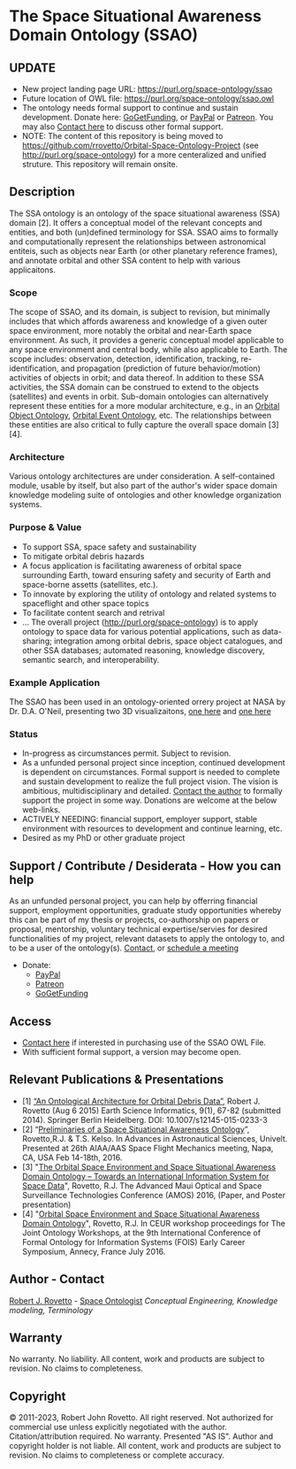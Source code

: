 # The Space Situational Awareness Domain Ontology (SSAO)
## UPDATE
 * New project landing page URL: https://purl.org/space-ontology/ssao 
 * Future location of OWL file: https://purl.org/space-ontology/ssao.owl
 * The ontology needs formal support to continue and sustain development. Donate here: [GoGetFunding](https://gogetfunding.com/creating-meaning-full-space-terminologies-knowledge-models-for-space-safety/), or [PayPal](https://tinyurl.com/donateViaPayPalrr) or [Patreon](https://tinyurl.com/y9qegjsh). You may also [Contact here](https://ontospace.wordpress.com/contact) to discuss other formal support.
 * NOTE: The content of this repository is being moved to https://github.com/rrovetto/Orbital-Space-Ontology-Project (see http://purl.org/space-ontology) for a more centeralized and unified struture. This repository will remain onsite.
 
## Description
The SSA ontology is an ontology of the space situational awareness (SSA) domain [2]. It offers a conceptual model of the relevant concepts and entities, and both (un)defined terminology for SSA. SSAO aims to formally and computationally represent the relationships between astronomical entiteis, such as objects near Earth (or other  planetary reference frames), and annotate orbital and other SSA content to help with various applicaitons.

### Scope 
The scope of SSAO, and its domain, is subject to revision, but minimally includes that which affords awareness and knowledge of a given outer space environment, more notably the orbital and near-Earth space environment. As such, it provides a generic conceptual model applicable to any space environment and central body, while also applicable to Earth. The scope includes: observation, detection, identification, tracking, re-identification, and propagation (prediction of future behavior/motion) activities of objects in orbit; and data thereof. In addition to these SSA activities, the SSA domain can be construed to extend to the objects (satellites) and events in orbit. Sub-domain ontologies can alternatively represent these entities for a more modular architecture, e.g., in an [Orbital Object Ontology](https://github.com/rrovetto/The-Orbital-Object-Ontology), [Orbital Event Ontology](https://github.com/rrovetto/orbital-event-ontology), etc. The relationships between these entities are also critical to fully capture the overall space domain [3][4]. 

### Architecture 
Various ontology architectures are under consideration. A self-contained module, usable by itself, but also part of the author's wider space domain knowledge modeling suite of ontologies and other knowledge organization systems.

### Purpose & Value
* To support SSA, space safety and sustainability
* To mitigate orbital debris hazards
* A focus application is facilitating awareness of orbital space surrounding Earth, toward ensuring safety and security of Earth and space-borne assetts (satellites, etc.). 
* To innovate by exploring the utility of ontology and related systems to spaceflight and other space topics
* To facilitate content search and retrival
* ...
The overall project (http://purl.org/space-ontology) is to apply ontology to space data for various potential applications, such as data-sharing; integration among orbital debris, space object catalogues, and other SSA databases; automated reasoning, knowledge discovery, semantic search, and interoperability.

### Example Application
The SSAO has been used in an ontology-oriented orrery project at NASA by Dr. D.A. O'Neil, presenting two 3D visualizaitons, [one here](http://daoneil.github.io/spacemission/OntologyDrivenOrrery/An_Orrery_in_ThreeJS.html) and [one here](https://daoneil.github.io/spacemission/RMarkdown/ontology_based_orrery_generated_from_R_code.html) 

### Status
* In-progress as circumstances permit. Subject to revision. 
* As a unfunded personal project since inception, continued development is dependent on circumstances. Formal support is needed to complete and sustain development to realize the full project vision. The vision is ambitious, multidisciplinary and detailed. [Contact the author](https://ontospace.wordpress.com/contact) to formally support the project in some way. Donations are welcome at the below web-links.  
* ACTIVELY NEEDING: financial support, employer support, stable environment with resources to development and continue learning, etc.
* Desired as my PhD or other graduate project

## Support / Contribute / Desiderata - How you can help 
As an unfunded personal project, you can help by offerring financial support, employment opportunities, graduate study opportunities whereby this can be part of my thesis or projects, co-authorship on papers or proposal, mentorship, voluntary technical expertise/servies for desired functionalities of my project, relevant datasets to apply the ontology to, and to be a user of the ontology(s). [Contact](https://ontospace.wordpress.com/contact), or [schedule a meeting](https://tinyurl.com/hm8wu2sa) 

* Donate: 
  * [PayPal](https://tinyurl.com/donateViaPayPalrr)
  * [Patreon](https://tinyurl.com/y9qegjsh)
  * [GoGetFunding](https://gogetfunding.com/?p=6893352)

## Access
* [Contact here](https://ontospace.wordpress.com/contact) if interested in purchasing use of the SSAO OWL File.
* With sufficient formal support, a version may become open. 

## Relevant Publications & Presentations
* [1] [“An Ontological Architecture for Orbital Debris Data”](http://link.springer.com/article/10.1007/s12145-015-0233-3), Robert J. Rovetto (Aug 6 2015) Earth Science Informatics, 9(1), 67-82 (submitted 2014). Springer Berlin Heidelberg. DOI: 10.1007/s12145-015-0233-3
* [2] “[Preliminaries of a Space Situational Awareness Ontology](https://arxiv.org/ftp/arxiv/papers/1606/1606.01924.pdf)”, Rovetto,R.J. & T.S. Kelso. 
In Advances in Astronautical Sciences, Univelt. Presented at 26th AIAA/AAS Space Flight Mechanics meeting, Napa, CA, USA Feb 14-18th, 2016.
* [3]  "[The Orbital Space Environment and Space Situational Awareness Domain Ontology – Towards an International Information System for Space Data](http://www.amostech.com/TechnicalPapers/2016/Poster/Rovetto.pdf)", Rovetto, R.J. The Advanced Maui Optical and Space Surveillance Technologies Conference (AMOS) 2016, (Paper, and Poster presentation)
* [4] "[Orbital Space Environment and Space Situational Awareness Domain Ontology](http://ceur-ws.org/Vol-1660/ecs-paper1.pdf)", Rovetto, R.J. In CEUR workshop proceedings for The Joint Ontology Workshops, at the 9th International Conference of Formal Ontology for Information Systems (FOIS) Early Career Symposium, Annecy, France July 2016.

## Author - Contact
[Robert J. Rovetto](http://orcid.org/0000-0003-3835-7817) - [Space Ontologist](https://purl.org/space-ontology)
_Conceptual Engineering, Knowledge modeling, Terminology_

## Warranty 
No warranty. No liability. All content, work and products are subject to revision. No claims to completeness.  

## Copyright
© 2011-2023, Robert John Rovetto. All right reserved.
Not authorized for commercial use unless explicitly negotiated with the author. Citation/attribution required.
No warranty. Presented "AS IS". Author and copyright holder is not liable. All content, work and products are subject to revision. No claims to completeness or complete accuracy.
